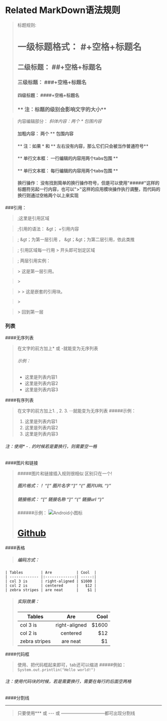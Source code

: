 Related
MarkDown语法规则
=================================

> 标题规则:
> # 一级标题格式： #+空格+标题名
> ## 二级标题： ##+空格+标题名
> ### 三级标题： ###+空格+标题名
> #### 四级标题： ####+空格+标题名
> ### ** 注：标题的级别会影响文字的大小**

> 内容编辑部分：
> *斜体内容：两个 * 包围内容*
> #### **加粗内容： 两个 ** 包围内容**
> #### ** 注：如果 * 和 ** 左右没有内容，那么它们只会被当作普通符号**
> #### ** 单行文本框： 一行编辑的内容用两个tabs包围 **
> #### ** 单行文本框： 每行编辑的内容用两个tabs包围 **
> #### 换行操作： 没有找到简单的换行操作符号，但是可以使用"#####"这样的标题符另起一行内容，也可以">"这样的应用模块操作执行调整，而代码的换行则通过空格两个以上来实现

###引用：
>;这里是引用区域

>;引用的语法： &gt； +引用内容

>;  &gt；为第一层引用 ， &gt；&gt；为第二层引用，依此类推

>; 引用区域每一行用 > 开头即可划定区域

>; 两层引用实例：

>&gt; 这是第一层引用。

>&gt;

>&gt; &gt; 这是嵌套的引用块。

>&gt;

>&gt; 回到第一层


### 列表

####无序列表
> 在文字的前方加上* 或 -就能变为无序列表
> ###### 示例：
> * 这里是列表内容1
> * 这里是列表内容2
> * 这里是列表内容3

####有序列表
> 在文字的前方加上1. , 2. 3. ···就能变为无序列表 
> #####示例：
> 1. 这里是列表内容1
> 2. 这里是列表内容2
> 3. 这里是列表内容3
###### 注：使用* - . 的时候若是要换行，则需要空一格

####图片和链接
> #####图片和链接插入规则很相似
> 区别只在一个!
> ##### 图片格式：！ “[” 图片名字 “]” “(” 图片URL “)”
> ##### 链接格式： “[” 链接名称 “]” “(” 链接url “)”
> ######示例： 
> ![Android小图标](http://f.hiphotos.baidu.com/baike/c0%3Dbaike80%2C5%2C5%2C80%2C26/sign=4fe590dbc895d143ce7bec711299e967/2934349b033b5bb5c4a85c2636d3d539b700bcee.jpg)
> # [Github](www.github.com)

####表格
> ##### 编码方式：
`| Tables        | Are           | Cool  |`   
`| ------------- |:-------------:| -----:|`   
`| col 3 is      | right-aligned | $1600 |`   
`| col 2 is      | centered      |   $12 |`   
`| zebra stripes | are neat      |    $1 |`   

> ##### 实际效果：
> | Tables        | Are           | Cool  |
> | ------------- |:-------------:| -----:|
> | col 3 is      | right-aligned | $1600 |
> | col 2 is      | centered      |   $12 |
> | zebra stripes | are neat      |    $1 |


####代码框
> 使用、把代码框起来即可，tab还可以缩进
> #####例如： 
> `System.out.printlin("Hello world!")`
>
###### 注：使用代码块的时候，若是需要换行，需要在每行的后面空两格

####分割线
***
> 只要使用*** 或 --- 或 ——————————都可出现分割线



